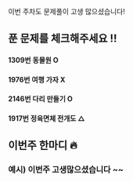 이번 주차도 문제풀이 고생 많으셨습니다! 

## 푼 문제를 체크해주세요 !!

#### 1309번 동물원 O

#### 1976번 여행 가자 X

#### 2146번 다리 만들기 O

#### 1917번 정육면체 전개도 △

## 이번주 한마디 🔥

### 예시) 이번주 고생많으셨습니다 ~~
